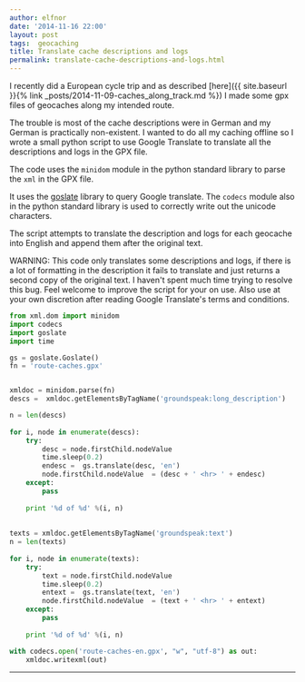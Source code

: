```yaml
---
author: elfnor
date: '2014-11-16 22:00'
layout: post
tags:  geocaching
title: Translate cache descriptions and logs
permalink: translate-cache-descriptions-and-logs.html
---
```


I recently did a European cycle trip and as described [here]({{ site.baseurl }}{% link _posts/2014-11-09-caches_along_track.md %}) I made some gpx files of geocaches along my intended route.

The trouble is most of the cache descriptions were in German and my German is practically non-existent. I wanted to do all my caching offline so I wrote a small python script to use Google Translate to translate all the descriptions and logs in the GPX file.

The code uses the `minidom` module in the python standard library to parse the `xml` in the GPX file.

It uses the [goslate](http://pythonhosted.org/goslate/) library to query Google translate. The `codecs` module also in the python standard library is used to correctly write out the unicode characters.

The script attempts to translate the description and logs for each geocache into English and append them after the original text.

WARNING: This code only translates some descriptions and logs, if there is a lot of formatting in the description it fails to translate and just returns a second copy of the original text. I haven\'t spent much time trying to resolve this bug. Feel welcome to improve the script for your on use. Also use at your own discretion after reading Google Translate\'s terms and conditions.

```python
from xml.dom import minidom
import codecs
import goslate
import time

gs = goslate.Goslate()
fn = 'route-caches.gpx'


xmldoc = minidom.parse(fn)    
descs =  xmldoc.getElementsByTagName('groundspeak:long_description')

n = len(descs)    
    
for i, node in enumerate(descs):
    try:
        desc = node.firstChild.nodeValue
        time.sleep(0.2) 
        endesc =  gs.translate(desc, 'en')
        node.firstChild.nodeValue  = (desc + ' <hr> ' + endesc)
    except:
        pass
        
    print '%d of %d' %(i, n)
    
    
texts = xmldoc.getElementsByTagName('groundspeak:text')
n = len(texts)    
    
for i, node in enumerate(texts):
    try:
        text = node.firstChild.nodeValue
        time.sleep(0.2) 
        entext =  gs.translate(text, 'en')
        node.firstChild.nodeValue  = (text + ' <hr> ' + entext)
    except:
        pass
        
    print '%d of %d' %(i, n)

with codecs.open('route-caches-en.gpx', "w", "utf-8") as out:
    xmldoc.writexml(out)
```

------------------------------------------------------------------------
